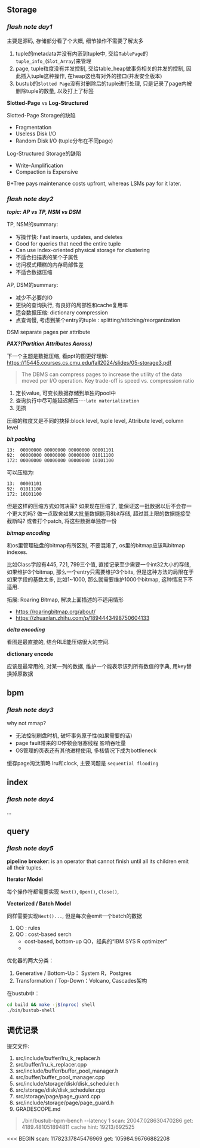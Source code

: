 ## Storage

### ***flash note day1***

主要是源码, 存储部分看了个大概, 细节操作不需要了解太多

1. tuple的metadata并没有内嵌到tuple中, 交给`TablePage`的`tuple_info_`(`Slot_Array`)来管理
2. page, tuple粒度没有并发控制, 交给table_heap做事务相关的并发的控制, 因此插入tuple这种操作, 在heap这也有对外的接口(并发安全版本)
3. bustub的`Slotted Page`没有对删除后的tuple进行处理, 只是记录了page内被删除tuple的数量, 以及打上了标签

**Slotted-Page** vs **Log-Structured**

Slotted-Page Storage的缺陷
- Fragmentation
- Useless Disk I/O
- Random Disk I/O (tuple分布在不同page)

Log-Structured Storage的缺陷
- Write-Amplification
- Compaction is Expensive

B+Tree pays maintenance costs upfront, whereas LSMs pay for it later.

### ***flash note day2***

***topic: AP vs TP, NSM vs DSM***

TP, NSM的summary:
- 写操作快: Fast inserts, updates, and deletes
- Good for queries that need the entire tuple
- Can use index-oriented physical storage for clustering
- 不适合扫描表的某个子属性
- 访问模式糟糕的内存局部性差
- 不适合数据压缩

AP, DSM的summary:
- 减少不必要的IO
- 更快的查询执行, 有良好的局部性和cache复用率
- 适合数据压缩: dictionary compression
- 点查询慢, 考虑到某个entry的tuple : splitting/stitching/reorganization

DSM separate pages per attribute

***PAX?(Partition Attributes Across)***

下一个主题是数据压缩, 看ppt的图更好理解: https://15445.courses.cs.cmu.edu/fall2024/slides/05-storage3.pdf

> The DBMS can compress pages to increase the utility of the data moved per I/O operation. Key trade-off is speed vs. compression ratio

1. 定长value, 可变长数据存储到单独的pool中
2. 查询执行中尽可能延迟解压---`late materialization`
3. 无损

压缩的粒度又是不同的抉择:block level, tuple level, Attribute level, column level

***bit packing***

```text
13:  00000000 00000000 00000000 00001101
92:  00000000 00000000 00000000 01011100
172: 00000000 00000000 00000000 10101100
```

可以压缩为:

```text
13:  00001101
92:  01011100
172: 10101100
```

但是这样的压缩方式如何决策? 如果现在压缩了, 能保证这一批数据以后不会存一个更大的吗? 
做一点取舍如果大批量数据能用8bit存储, 超过其上限的数据能接受截断吗? 或者打个patch, 将这些数据单独存一份

***bitmap encoding***

和os里管理磁盘的bitmap有所区别, 不要混淆了, os里的bitmap应该叫bitmap indexes.

比如Class字段有445, 721, 799三个值, 直接记录至少需要一个int32大小的存储, 如果维护3个bitmap, 那么一个entry只需要维护3个bits, 但是这种方法的局限在于如果字段的基数太多, 比如1~1000, 那么就需要维护1000个bitmap, 这种情况下不适用.  

拓展: Roaring Bitmap, 解决上面描述的不适用情形

- https://roaringbitmap.org/about/
- https://zhuanlan.zhihu.com/p/1894443498750604133

***delta encoding***

看图是最直接的, 结合RLE能压缩很大的空间.

**dictionary encode**

应该是最常用的, 对某一列的数据, 维护一个能表示该列所有数值的字典, 用key替换掉原数据

## bpm

### ***flash note day3***

why not mmap?

- 无法控制刷盘时机, 破坏事务原子性(如果需要的话)
- page fault带来的IO停顿会阻塞线程 影响吞吐量
- OS管理的页表还有其他进程使用, 多核情况下成为bottleneck

缓存page淘汰策略 lru和clock, 主要问题是 `sequential flooding`


## index

### ***flash note day4***

...

## query

### ***flash note day5***

**pipeline breaker**: is an operator that cannot finish until all its children emit all their tuples.

**Iterator Model**

每个操作符都需要实现 `Next()`, `Open()`, `Close()`, 

**Vectorized / Batch Model**

同样需要实现`Next()...`, 但是每次会emit一个batch的数据


1. QO : rules
2. QO : cost-based serch
    - cost-based, bottom-up QO，经典的“IBM SYS R optimizer”
    - 

优化器的两大分类：
  1. Generative / Bottom-Up： System R，Postgres
  2. Transformation / Top-Down：Volcano, Cascades架构

在bustub中：

```sh
cd build && make -j$(nproc) shell
./bin/bustub-shell
```





## 调优记录

提交文件:
1. src/include/buffer/lru_k_replacer.h
2. src/buffer/lru_k_replacer.cpp
3. src/include/buffer/buffer_pool_manager.h
4. src/buffer/buffer_pool_manager.cpp
5. src/include/storage/disk/disk_scheduler.h
6. src/storage/disk/disk_scheduler.cpp
7. src/storage/page/page_guard.cpp
8. src/include/storage/page/page_guard.h
9. GRADESCOPE.md



> ./bin/bustub-bpm-bench --latency 1
scan: 20047.028630470286
get: 4189.481051894811
cache hint: 19213/692525

<<< BEGIN
scan: 117823.17845476969
get: 105984.96766882208